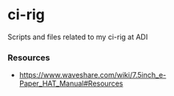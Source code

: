 # ci-rig
Scripts and files related to my ci-rig at ADI

### Resources
 - https://www.waveshare.com/wiki/7.5inch_e-Paper_HAT_Manual#Resources
